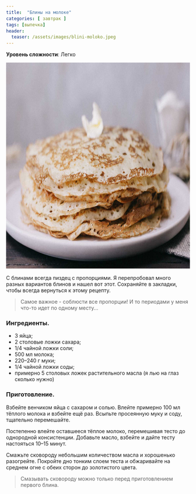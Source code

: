 ```yaml
---
title:  "Блины на молоке"
categories: [ завтрак ]
tags: [выпечка]
header:
  teaser: /assets/images/blini-moloko.jpeg
---
```


**Уровень сложности**: Легко

<img class="header_post_image" src="/assets/images/blini-moloko.jpeg" width="1000" height="563" alt="Блины_на_молоке">

С блинами всегда пиздец с пропорциями. Я перепробовал много разных вариантов блинов и нашел вот этот. Сохраняйте в закладки, чтобы всегда вернуться к этому рецепту.

>Самое важное - соблюсти все пропорции! И то периодами у меня что-то идет по одному месту...

### Ингредиенты.  

* 3 яйца;
* 2 столовые ложки сахара;
* 1/4 чайной ложки соли;
* 500 мл молока;
* 220–240 г муки;
* 1/4 чайной ложки соды;
* примерно 5 столовых ложек растительного масла (я лью на глаз сколько нужно)

### Приготовление.  

Взбейте венчиком яйца с сахаром и солью. Влейте примерно 100 мл тёплого молока и взбейте ещё раз. Всыпьте просеянную муку и соду, тщательно перемешайте.  

Постепенно влейте оставшееся тёплое молоко, перемешивая тесто до однородной консистенции. Добавьте масло, взбейте и дайте тесту настояться 10–15 минут.  

Смажьте сковороду небольшим количеством масла и хорошенько разогрейте. Покройте дно тонким слоем теста и обжаривайте на среднем огне с обеих сторон до золотистого цвета.  

>Смазывать сковороду можно только перед приготовлением первого блина.